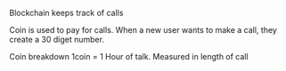 Blockchain keeps track of calls 

Coin is used to pay for calls. When a new user wants to make a call, they create a 30 diget number.

Coin breakdown
1coin = 1 Hour of talk. Measured in length of call